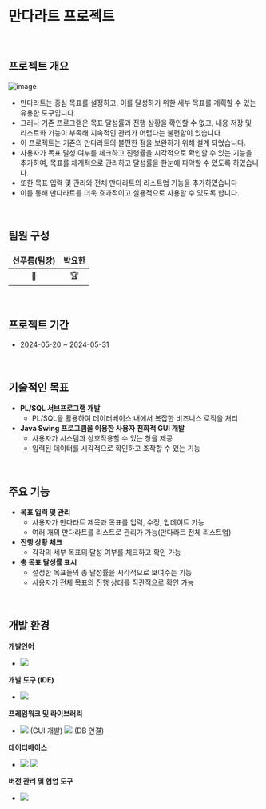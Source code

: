# 만다라트 프로젝트

<br>

## 프로젝트 개요
![image](https://github.com/user-attachments/assets/098831f8-b642-48c2-8c63-ad39076a1786)

- 만다라트는 중심 목표를 설정하고, 이를 달성하기 위한 세부 목표를 계획할 수 있는 유용한 도구입니다.
- 그러나 기존 프로그램은 목표 달성률과 진행 상황을 확인할 수 없고, 내용 저장 및 리스트화 기능이 부족해 지속적인 관리가 어렵다는 불편함이 있습니다. 
- 이 프로젝트는 기존의 만다라트의 불편한 점을 보완하기 위해 설계 되었습니다.
- 사용자가 목표 달성 여부를 체크하고 진행률을 시각적으로 확인할 수 있는 기능을 추가하여, 목표를 체계적으로 관리하고 달성률을 한눈에 파악할 수 있도록 하였습니다.
- 또한 목표 입력 및 관리와 전체 만다라트의 리스트업 기능을 추가하였습니다
- 이를 통해 만다라트를 더욱 효과적이고 실용적으로 사용할 수 있도록 합니다.

<br>

## 팀원 구성

| **선푸름(팀장)** |    **박요한**    | 
| :------: |  :------: | 
| 🎯 | 🏆 |

<br>

## 프로젝트 기간
- 2024-05-20 ~ 2024-05-31

<br>

## 기술적인 목표
- **PL/SQL 서브프로그램 개발**
  - PL/SQL을 활용하여 데이터베이스 내에서 복잡한 비즈니스 로직을 처리
- **Java Swing 프로그램을 이용한 사용자 친화적 GUI 개발**
  - 사용자가 시스템과 상호작용할 수 있는 창을 제공
  - 입력된 데이터를 시각적으로 확인하고 조작할 수 있는 기능
<br>


## 주요 기능
- **목표 입력 및 관리**
  -  사용자가 만다라트 제목과 목표를 입력, 수정, 업데이트 가능
  -  여러 개의 만다라트를 리스트로 관리가 가능(만다라트 전체 리스트업) <br>
- **진행 상황 체크**
  - 각각의 세부 목표의 달성 여부를 체크하고 확인 가능 <br>
- **총 목표 달성률 표시**
  - 설정한 목표들의 총 달성률을 시각적으로 보여주는 기능
  - 사용자가 전체 목표의 진행 상태를 직관적으로 확인 가능 <br>
<br>
  
## 개발 환경
<span><strong>개발언어</strong></span>
- <span>
  <img src="https://img.shields.io/badge/java-%23ED8B00.svg?style=for-the-badge&logo=openjdk&logoColor=white"/>
</span>

<span><strong>개발 도구 (IDE)</strong></span>
- <span>
  <img src="https://img.shields.io/badge/Eclipse-2C2255?style=for-the-badge&logo=eclipse-ide&logoColor=white"/>
</span>

<span><strong>프레임워크 및 라이브러리</strong></span>
- <span>
  <img src="https://img.shields.io/badge/Java Swing-007396?style=for-the-badge&logo=java&logoColor=white"/> (GUI 개발)
  <img src="https://img.shields.io/badge/JDBC-007396?style=for-the-badge&logo=java&logoColor=white"/> (DB 연결)
</span>

<span><strong>데이터베이스</strong></span>
- <span>
  <img src="https://img.shields.io/badge/Oracle-F80000?style=for-the-badge&logo=oracle&logoColor=white"/>
  <img src="https://img.shields.io/badge/PL/SQL-003B57?style=for-the-badge&logo=oracle&logoColor=white"/>
</span>

<span><strong>버전 관리 및 협업 도구</strong></span>
- <span>
  <img src="https://img.shields.io/badge/Notion-000000?style=for-the-badge&logo=notion&logoColor=white"/>
</span>

<br>
